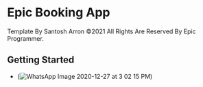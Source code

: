 # Epic Booking App

Template By Santosh Arron ©2021 All Rights Are Reserved By Epic Programmer.

## Getting Started

- (![WhatsApp Image 2020-12-27 at 3 02 15 PM](https://user-images.githubusercontent.com/73644573/103167824-89b93080-4854-11eb-8da3-04897035c7e3.jpeg))


